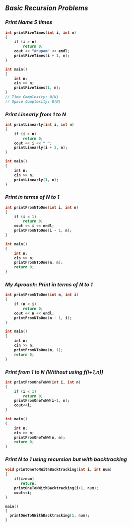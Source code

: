 ## _Basic Recursion Problems_
### _Print Name 5 times_

<b>

```cpp
int printFiveTimes(int i, int n)
{
    if (i > n)
        return 0;
    cout << "Anupam" << endl;
    printFiveTimes(i + 1, n);
}

int main()
{
    int n;
    cin >> n;
    printFiveTimes(1, n);
}
// Time Complexity: O(N)
// Space Complexity: O(N)
```
</b>

### _Print Linearly from 1 to N_

<b>

```cpp
int printLinearly(int i, int n)
{
    if (i > n)
        return 0;
    cout << i << " ";
    printLinearly(i + 1, n);
}

int main()
{
    int n;
    cin >> n;
    printLinearly(1, n);
}
```
</b>

### _Print in terms of N to 1_

<b>

```cpp
int printFromNToOne(int i, int n)
{
    if (i < 1)
        return 0;
    cout << i << endl;
    printFromNToOne(i - 1, n);
}

int main()
{
    int n;
    cin >> n;
    printFromNToOne(n, n);
    return 0;
}
```
</b>


###  _My Aproach: Print in terms of N to 1_

<b>

```cpp
int printFromNToOne(int n, int i)
{
    if (n < i)
        return 0;
    cout << n << endl;
    printFromNToOne(n - 1, i);
}

int main()
{
    int n;
    cin >> n;
    printFromNToOne(n, 1);
    return 0;
}
```
</b>

### _Print from 1 to N (Without using f(i+1,n))_

<b>

```cpp
int printFromOneToNW(int i, int n)
{
    if (i < 1)
        return 0;
    printFromOneToNW(i-1, n);
    cout<<i;
}

int main()
{
    int n;
    cin >> n;
    printFromOneToNW(n, n);
    return 0;
}
```
</b>


### _Print N to 1 using recursion but with backtracking_

<b>

```cpp
void printOneToNWithBacktracking(int i, int num)
{
    if(i>num)
       return;
    printOneToNWithBacktracking(i+1, num);
    cout<<i;
}

main()
{
  printOneToNWithBacktracking(1, num);
}
```
</b>











